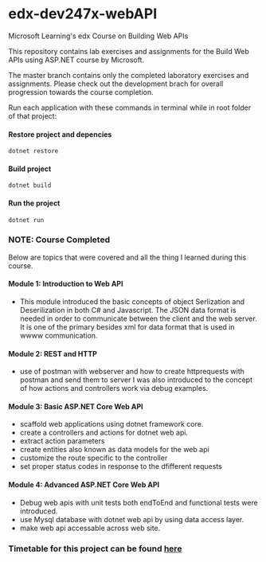 # edx-dev247x-webAPI
Microsoft Learning's edx Course on Building Web APIs

This repository contains lab exercises and assignments for the Build Web APIs using ASP.NET course by Microsoft.

The master branch contains only the completed laboratory exercises and assignments. Please check out the development brach for overall progression towards the course completion.

Run each application with these commands in terminal while in root folder of that project:

#### Restore project and depencies
```
dotnet restore
```
#### Build project
```
dotnet build
```
#### Run the project
```
dotnet run
```

### NOTE: Course Completed ###

Below are topics that were covered and all the thing I learned during this course.

#### Module 1: Introduction to Web API
- This module introduced the basic concepts of object Serlization and Deserilization in both C# and Javascript. 
The JSON data format is needed in order to communicate between the client and the web server. It is one of the primary besides xml for data format that is used in wwww communication.

#### Module 2: REST and HTTP
- use of postman with webserver and how to create httprequests with postman and send them to server
I was also introduced to the concept of how actions and controllers work via debug examples.

#### Module 3: Basic ASP.NET Core Web API
- scaffold web applications using dotnet framework core.
- create a controllers and actions for dotnet web api.
- extract action parameters
- create entities also known as data models for the web api
- customize the route specific to the controller
- set proper status codes in response to the dfifferent requests

#### Module 4: Advanced ASP.NET Core Web API
- Debug web apis with unit tests both endToEnd and functional tests were introduced. 
- use Mysql database with dotnet web api by using data access layer.
- make web api accessable across web site.


### Timetable for this project can be found [here](edx_microsoft_build_web_api_Timetable.csv)


